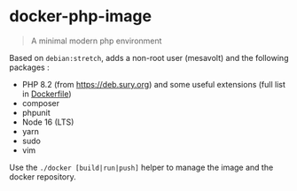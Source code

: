 # docker-php-image

> A minimal modern php environment

Based on `debian:stretch`, adds a non-root user (mesavolt) and the following packages :

* PHP 8.2 (from https://deb.sury.org) and some useful extensions (full list in [Dockerfile](./Dockerfile))
* composer
* phpunit
* Node 16 (LTS)
* yarn
* sudo
* vim

Use the `./docker [build|run|push]` helper to manage the image and the docker repository.
